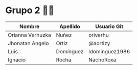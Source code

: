 # Grupo 2 🚀👋
| Nombre  | Apellido  | Usuario Git    |
| ------- | --------- | -------------- |
| Orianna Verhuzka | Nuñez     | oriverhu       |
| Jhonatan Angelo  | Ortiz     | @aortizy       |
| Luis    | Domínguez | ldominguez1986 |
| Ignacio | Rocha     | NachoRoxa      |
